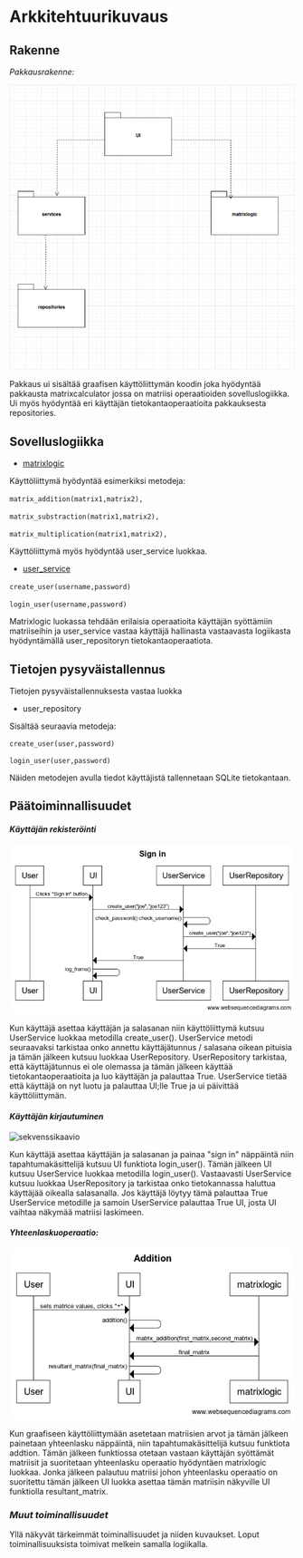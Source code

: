 # Arkkitehtuurikuvaus

## Rakenne

*Pakkausrakenne:* 

![Pakkausrakenne](./kuvat/pakkauskaavio.png)

Pakkaus ui sisältää graafisen käyttöliittymän koodin joka hyödyntää pakkausta matrixcalculator jossa on matriisi operaatioiden sovelluslogiikka. Ui myös hyödyntää eri käyttäjän tietokantaoperaatioita pakkauksesta repositories.

## Sovelluslogiikka

* [matrixlogic](https://github.com/lifeofborna/ot-harjoitustyo/blob/master/src/matrixcalculator/matrixlogic.py)

Käyttöliittymä hyödyntää esimerkiksi metodeja:

 `matrix_addition(matrix1,matrix2),`

 `matrix_substraction(matrix1,matrix2),`
 
 `matrix_multiplication(matrix1,matrix2),`

Käyttöliittymä myös hyödyntää user_service luokkaa.
* [user_service](https://github.com/lifeofborna/ot-harjoitustyo/blob/master/src/services/user_service.py)

`create_user(username,password)`

`login_user(username,password)`

Matrixlogic luokassa tehdään erilaisia operaatioita käyttäjän syöttämiin matriiseihin ja user_service vastaa käyttäjä hallinasta vastaavasta logiikasta hyödyntämällä user_repositoryn tietokantaoperaatiota. 

## Tietojen pysyväistallennus
Tietojen pysyväistallennuksesta vastaa luokka
* user_repository

Sisältää seuraavia metodeja: 
```
create_user(user,password)
```
```
login_user(user,password)
```
Näiden metodejen avulla tiedot käyttäjistä tallennetaan SQLite tietokantaan. 

## Päätoiminnallisuudet

#### *Käyttäjän rekisteröinti*
 
![sekvenssikaavio](./kuvat/signin.png)


Kun käyttäjä asettaa käyttäjän ja salasanan niin käyttöliittymä kutsuu UserService luokkaa metodilla create_user(). UserService metodi seuraavaksi tarkistaa onko annettu käyttäjätunnus / salasana oikean pituisia ja tämän jälkeen kutsuu luokkaa UserRepository. UserRepository tarkistaa, että käyttäjätunnus ei ole olemassa ja tämän jälkeen käyttää tietokantaoperaatioita ja luo käyttäjän ja palauttaa True. UserService tietää että käyttäjä on nyt luotu ja palauttaa UI;lle True ja ui päivittää käyttöliittymän. 

#### *Käyttäjän kirjautuminen*
 
![sekvenssikaavio](https://github.com/lifeofborna/ot-harjoitustyo/blob/master/dokumentaatio/kuvat/Log%20in.png)

Kun käyttäjä asettaa käyttäjän ja salasanan ja painaa "sign in" näppäintä niin tapahtumakäsittelijä kutsuu UI funktiota login_user(). Tämän jälkeen UI kutsuu UserService luokkaa metodilla login_user(). Vastaavasti UserService kutsuu luokkaa UserRepository ja tarkistaa onko tietokannassa haluttua käyttäjää oikealla salasanalla. Jos käyttäjä löytyy tämä palauttaa True UserService metodille ja samoin UserService palauttaa True UI, josta UI vaihtaa näkymää matriisi laskimeen.

#### *Yhteenlaskuoperaatio:* 

![sekvenssikaavio](./kuvat/Addition.png)

Kun graafiseen käyttöliittymään asetetaan matriisien arvot ja tämän jälkeen painetaan yhteenlasku näppäintä, niin tapahtumakäsittelijä kutsuu funktiota addtion. Tämän jälkeen funktiossa otetaan vastaan käyttäjän syöttämät matriisit ja suoritetaan yhteenlasku operaatio hyödyntäen matrixlogic luokkaa. Jonka jälkeen palautuu matriisi johon yhteenlasku operaatio on suoritettu tämän jälkeen UI luokka asettaa tämän matriisin näkyville UI funktiolla resultant_matrix. 


### *Muut toiminallisuudet*
Yllä näkyvät tärkeimmät toiminallisuudet ja niiden kuvaukset. Loput toiminallisuuksista toimivat melkein samalla logiikalla. 
